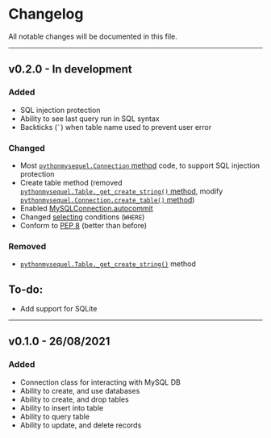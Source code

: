 # Changelog
All notable changes will be documented in this file.

---

## v0.2.0 - In development
### Added
- SQL injection protection
- Ability to see last query run in SQL syntax
- Backticks (`` ` ``) when table name used to prevent user error

### Changed
- Most [`pythonmysequel.Connection` method](https://jasonli0616.github.io/PythonMySequel/#/api_reference/connection?id=methods-and-attributes) code, to support SQL injection protection
- Create table method (removed [`pythonmysequel.Table._get_create_string()` method](https://jasonli0616.github.io/PythonMySequel/#/api_reference/table?id=methods-and-attributes), modify [`pythonmysequel.Connection.create_table()` method](https://jasonli0616.github.io/PythonMySequel/#/api_reference/connection?id=methods-and-attributes))
- Enabled [MySQLConnection.autocommit](https://dev.mysql.com/doc/connector-python/en/connector-python-api-mysqlconnection-autocommit.html)
- Changed [selecting](https://jasonli0616.github.io/PythonMySequel/#/getting_started/examples/query) conditions (`WHERE`)
- Conform to [PEP 8](https://www.python.org/dev/peps/pep-0008/) (better than before)

### Removed
- [`pythonmysequel.Table._get_create_string()`](https://jasonli0616.github.io/PythonMySequel/#/api_reference/table?id=methods-and-attributes) method

## To-do:
- Add support for SQLite

---

## v0.1.0 - 26/08/2021
### Added
- Connection class for interacting with MySQL DB
- Ability to create, and use databases
- Ability to create, and drop tables
- Ability to insert into table
- Ability to query table
- Ability to update, and delete records